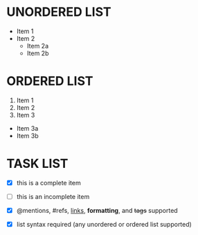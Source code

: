 # UNORDERED LIST

* Item 1
* Item 2
  * Item 2a
  * Item 2b

# ORDERED LIST
 
1. Item 1
2. Item 2
3. Item 3
 * Item 3a
 * Item 3b
 
# TASK LIST

- [x] this is a complete item
- [ ] this is an incomplete item
- [x] @mentions, #refs, [links](),
**formatting**, and <del>tags</del>
supported
- [x] list syntax required (any
unordered or ordered list
supported)



